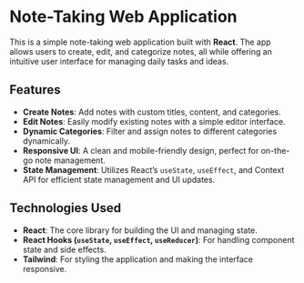 # Note-Taking Web Application

This is a simple note-taking web application built with **React**. The app allows users to create, edit, and categorize notes, all while offering an intuitive user interface for managing daily tasks and ideas.

## Features

- **Create Notes**: Add notes with custom titles, content, and categories.
- **Edit Notes**: Easily modify existing notes with a simple editor interface.
- **Dynamic Categories**: Filter and assign notes to different categories dynamically.
- **Responsive UI**: A clean and mobile-friendly design, perfect for on-the-go note management.
- **State Management**: Utilizes React’s `useState`, `useEffect`, and Context API for efficient state management and UI updates.

## Technologies Used

- **React**: The core library for building the UI and managing state.
- **React Hooks (`useState`, `useEffect`, `useReducer`)**: For handling component state and side effects.
- **Tailwind**: For styling the application and making the interface responsive.
